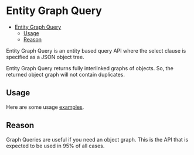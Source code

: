 # Entity Graph Query
<!-- TOC -->

- [Entity Graph Query](#entity-graph-query)
    - [Usage](#usage)
    - [Reason](#reason)

<!-- /TOC -->
Entity Graph Query is an entity based query API where the select clause
is specified as a JSON object tree.

Entity Graph Query returns fully interlinked graphs of objects. So, the
returned object graph will not contain duplicates.

## Usage

Here are some usage [examples](../../examples/query/entity_graph.md).

## Reason

Graph Queries are useful if you need an object graph.  This is the API
that is expected to be used in 95% of all cases.